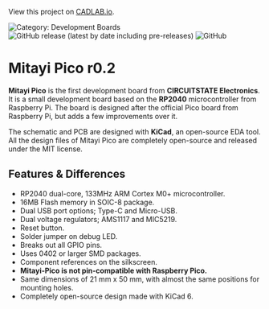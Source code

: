View this project on [CADLAB.io](https://cadlab.io/project/25932). 

![Category: Development Boards](https://img.shields.io/badge/Category-Development%20Boards-blue?style=flat)
![GitHub release (latest by date including pre-releases)](https://img.shields.io/github/v/release/CIRCUITSTATE/Mitayi-Pico-RP2040?include_prereleases)
![GitHub](https://img.shields.io/github/license/CIRCUITSTATE/Mitayi-Pico-RP2040?style=flat)

# Mitayi Pico r0.2

**Mitayi Pico** is the first development board from **CIRCUITSTATE Electronics**. It is a small development board based on the **RP2040** microcontroller from Raspberry Pi. The board is designed after the official Pico board from Raspberry Pi, but adds a few improvements over it.

The schematic and PCB are designed with **KiCad**, an open-source EDA tool. All the design files of Mitayi Pico are completely open-source and released under the MIT license.

## Features & Differences

* RP2040 dual-core, 133MHz ARM Cortex M0+ microcontroller.
* 16MB Flash memory in SOIC-8 package.
* Dual USB port options; Type-C and Micro-USB.
* Dual voltage regulators; AMS1117 and MIC5219.
* Reset button.
* Solder jumper on debug LED.
* Breaks out all GPIO pins.
* Uses 0402 or larger SMD packages.
* Component references on the silkscreen.
* **Mitayi-Pico is not pin-compatible with Raspberry Pico.**
* Same dimensions of 21 mm x 50 mm, with almost the same positions for mounting holes.
* Completely open-source design made with KiCad 6.